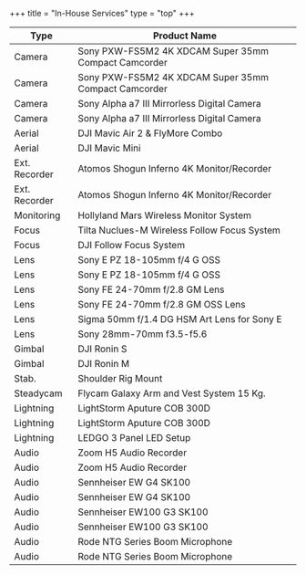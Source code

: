 +++
title = "In-House Services"
type = "top"
+++

| Type          | Product Name                                         |
| ------------- | ---------------------------------------------------- |
| Camera        | Sony PXW-FS5M2 4K XDCAM Super 35mm Compact Camcorder |
| Camera        | Sony PXW-FS5M2 4K XDCAM Super 35mm Compact Camcorder |
| Camera        | Sony Alpha a7 III Mirrorless Digital Camera          |
| Camera        | Sony Alpha a7 III Mirrorless Digital Camera          |
| Aerial        | DJI Mavic Air 2 & FlyMore Combo                      |
| Aerial        | DJI Mavic Mini                                       |
| Ext. Recorder | Atomos Shogun Inferno 4K Monitor/Recorder            |
| Ext. Recorder | Atomos Shogun Inferno 4K Monitor/Recorder            |
| Monitoring    | Hollyland Mars Wireless Monitor System               |
| Focus         | Tilta Nuclues-M Wireless Follow Focus System         |
| Focus         | DJI Follow Focus System                              |
| Lens          | Sony E PZ 18-105mm f/4 G OSS                         |
| Lens          | Sony E PZ 18-105mm f/4 G OSS                         |
| Lens          | Sony FE 24-70mm f/2.8 GM Lens                        |
| Lens          | Sony FE 24-70mm f/2.8 GM OSS Lens                    |
| Lens          | Sigma 50mm f/1.4 DG HSM Art Lens for Sony E          |
| Lens          | Sony 28mm-70mm f3.5-f5.6                             |
| Gimbal        | DJI Ronin S                                          |
| Gimbal        | DJI Ronin M                                          |
| Stab.         | Shoulder Rig Mount                                   |
| Steadycam     | Flycam Galaxy Arm and Vest System 15 Kg.             |
| Lightning     | LightStorm Aputure COB 300D                          |
| Lightning     | LightStorm Aputure COB 300D                          |
| Lightning     | LEDGO 3 Panel LED Setup                              |
| Audio         | Zoom H5 Audio Recorder                               |
| Audio         | Zoom H5 Audio Recorder                               |
| Audio         | Sennheiser EW G4 SK100                               |
| Audio         | Sennheiser EW G4 SK100                               |
| Audio         | Sennheiser EW100 G3 SK100                            |
| Audio         | Sennheiser EW100 G3 SK100                            |
| Audio         | Rode NTG Series Boom Microphone                      |
| Audio         | Rode NTG Series Boom Microphone                      |

